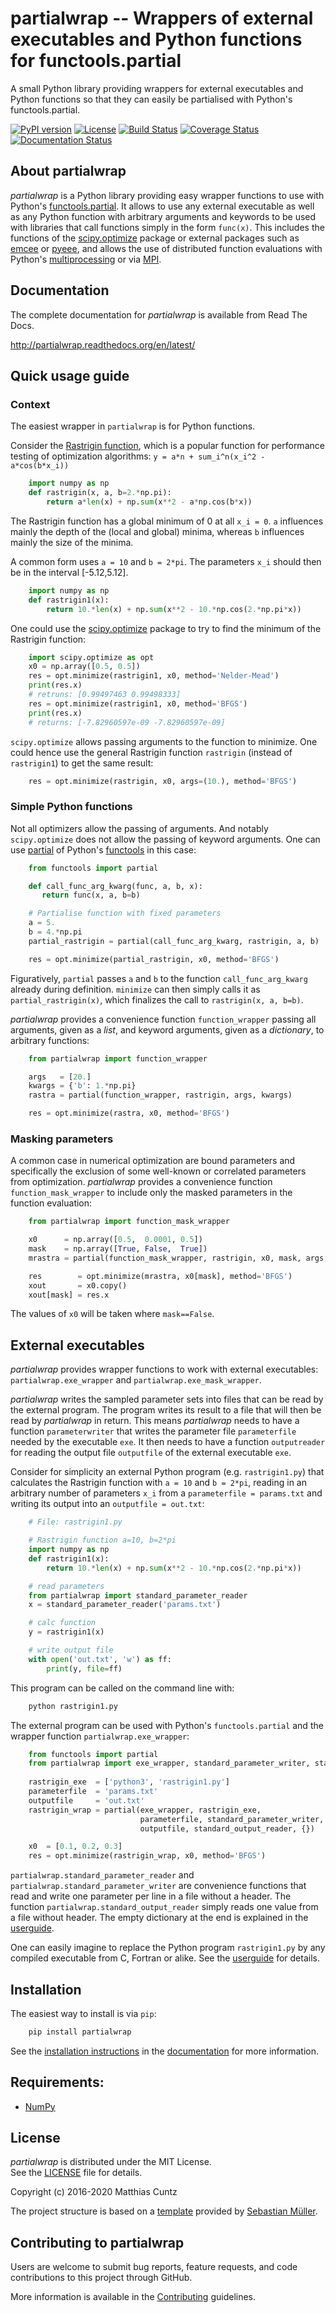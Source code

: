 # partialwrap -- Wrappers of external executables and Python functions for functools.partial
<!-- pandoc -f gfm -o README.html -t html README.md -->

A small Python library providing wrappers for external executables and Python
functions so that they can easily be partialised with Python's
functools.partial.

<!-- [![DOI](https://zenodo.org/badge/DOI/10.5281/zenodo.3831488.svg)](https://doi.org/10.5281/zenodo.3831488) -->
[![PyPI version](https://badge.fury.io/py/partialwrap.svg)](https://badge.fury.io/py/partialwrap)
[![License](http://img.shields.io/badge/license-MIT-blue.svg?style=flat)](https://github.com/mcuntz/partialwrap/blob/master/LICENSE)
[![Build Status](https://travis-ci.org/mcuntz/partialwrap.svg?branch=master)](https://travis-ci.org/mcuntz/partialwrap)
[![Coverage Status](https://coveralls.io/repos/github/mcuntz/partialwrap/badge.svg?branch=master)](https://coveralls.io/github/mcuntz/partialwrap?branch=master)
[![Documentation Status](https://readthedocs.org/projects/partialwrap/badge/?version=latest)](https://partialwrap.readthedocs.io/en/latest/?badge=latest)

## About partialwrap

*partialwrap* is a Python library providing easy wrapper functions to use with
Python's
[functools.partial](https://docs.python.org/3/library/functools.html#functools.partial).
It allows to use any external executable as well as any Python function with
arbitrary arguments and keywords to be used with libraries that call functions
simply in the form `func(x)`. This includes the functions of the
[scipy.optimize](https://docs.scipy.org/doc/scipy/reference/tutorial/optimize.html)
package or external packages such as [emcee](https://github.com/dfm/emcee) or
[pyeee](https://github.com/mcuntz/pyeee), and allows the use of distributed
function evaluations with Python's
[multiprocessing](https://docs.python.org/3/library/multiprocessing.html) or via
[MPI](https://bitbucket.org/mpi4py/mpi4py).


## Documentation

The complete documentation for *partialwrap* is available from Read The Docs.

   http://partialwrap.readthedocs.org/en/latest/


## Quick usage guide


### Context

The easiest wrapper in ``partialwrap`` is for Python functions.

Consider the [Rastrigin
function](https://en.wikipedia.org/wiki/Rastrigin_function), which is a popular
function for performance testing of optimization algorithms: `y = a*n +
sum_i^n(x_i^2 - a*cos(b*x_i))`

```python
    import numpy as np
    def rastrigin(x, a, b=2.*np.pi):
        return a*len(x) + np.sum(x**2 - a*np.cos(b*x))
```

The Rastrigin function has a global minimum of 0 at all `x_i = 0`. `a`
influences mainly the depth of the (local and global) minima, whereas `b`
influences mainly the size of the minima.

A common form uses `a = 10` and `b = 2*pi`. The parameters `x_i` should then be
in the interval [-5.12,5.12].

```python
    import numpy as np
    def rastrigin1(x):
        return 10.*len(x) + np.sum(x**2 - 10.*np.cos(2.*np.pi*x))
```

One could use the
[scipy.optimize](https://docs.scipy.org/doc/scipy/reference/tutorial/optimize.html)
package to try to find the minimum of the Rastrigin function:

```python
    import scipy.optimize as opt
    x0 = np.array([0.5, 0.5]) 
    res = opt.minimize(rastrigin1, x0, method='Nelder-Mead')
    print(res.x)
    # retruns: [0.99497463 0.99498333]
    res = opt.minimize(rastrigin1, x0, method='BFGS') 
    print(res.x)
    # returns: [-7.82960597e-09 -7.82960597e-09]
```

`scipy.optimize` allows passing arguments to the function to minimize. One could
hence use the general Rastrigin function `rastrigin` (instead of `rastrigin1`)
to get the same result:

```python
    res = opt.minimize(rastrigin, x0, args=(10.), method='BFGS') 
```


### Simple Python functions

Not all optimizers allow the passing of arguments. And notably `scipy.optimize`
does not allow the passing of keyword arguments. One can use
[partial](https://docs.python.org/3/library/functools.html#functools.partial) of
Python's [functools](https://docs.python.org/3/library/functools.html) in this
case:

```python
    from functools import partial

    def call_func_arg_kwarg(func, a, b, x):
       return func(x, a, b=b)

    # Partialise function with fixed parameters
    a = 5.
    b = 4.*np.pi
    partial_rastrigin = partial(call_func_arg_kwarg, rastrigin, a, b)

    res = opt.minimize(partial_rastrigin, x0, method='BFGS')
```

Figuratively, `partial` passes `a` and `b` to the function `call_func_arg_kwarg`
already during definition. `minimize` can then simply calls it as
`partial_rastrigin(x)`, which finalizes the call to `rastrigin(x, a, b=b)`.

*partialwrap* provides a convenience function `function_wrapper` passing
all arguments, given as a *list*, and keyword arguments, given as a
*dictionary*, to arbitrary functions:

```python
    from partialwrap import function_wrapper

    args   = [20.]
    kwargs = {'b': 1.*np.pi}
    rastra = partial(function_wrapper, rastrigin, args, kwargs)

    res = opt.minimize(rastra, x0, method='BFGS')
```


### Masking parameters

A common case in numerical optimization are bound parameters and specifically
the exclusion of some well-known or correlated parameters from optimization.
*partialwrap* provides a convenience function `function_mask_wrapper` to include
only the masked parameters in the function evaluation:

```python
    from partialwrap import function_mask_wrapper

    x0      = np.array([0.5,  0.0001, 0.5])
    mask    = np.array([True, False,  True])
    mrastra = partial(function_mask_wrapper, rastrigin, x0, mask, args, kwargs)

    res        = opt.minimize(mrastra, x0[mask], method='BFGS')
    xout       = x0.copy()
    xout[mask] = res.x
```

The values of `x0` will be taken where `mask==False`.


External executables
--------------------

*partialwrap* provides wrapper functions to work with external executables:
`partialwrap.exe_wrapper` and `partialwrap.exe_mask_wrapper`.

*partialwrap* writes the sampled parameter sets into files that can be read by
the external program. The program writes its result to a file that will then be
read by *partialwrap* in return. This means *partialwrap* needs to have a
function `parameterwriter` that writes the parameter file `parameterfile` needed
by the executable `exe`. It then needs to have a function `outputreader` for
reading the output file `outputfile` of the external executable `exe`.

Consider for simplicity an external Python program (e.g. `rastrigin1.py`) that
calculates the Rastrigin function with `a = 10` and `b = 2*pi`, reading in an
arbitrary number of parameters `x_i` from a `parameterfile = params.txt` and
writing its output into an `outputfile = out.txt`:

```python
    # File: rastrigin1.py

    # Rastrigin function a=10, b=2*pi
    import numpy as np
    def rastrigin1(x):
        return 10.*len(x) + np.sum(x**2 - 10.*np.cos(2.*np.pi*x))

    # read parameters
    from partialwrap import standard_parameter_reader
    x = standard_parameter_reader('params.txt')

    # calc function
    y = rastrigin1(x)

    # write output file
    with open('out.txt', 'w') as ff:
        print(y, file=ff)
```

This program can be called on the command line with:

```bash
    python rastrigin1.py
```

The external program can be used with Python's `functools.partial` and the
wrapper function `partialwrap.exe_wrapper`:

```python
    from functools import partial
    from partialwrap import exe_wrapper, standard_parameter_writer, standard_output_reader
	
    rastrigin_exe  = ['python3', 'rastrigin1.py']
    parameterfile  = 'params.txt'
    outputfile     = 'out.txt'
    rastrigin_wrap = partial(exe_wrapper, rastrigin_exe,
                             parameterfile, standard_parameter_writer,
                             outputfile, standard_output_reader, {})

    x0  = [0.1, 0.2, 0.3]
    res = opt.minimize(rastrigin_wrap, x0, method='BFGS')
```

`partialwrap.standard_parameter_reader` and
`partialwrap.standard_parameter_writer` are convenience functions that read and
write one parameter per line in a file without a header. The function
`partialwrap.standard_output_reader` simply reads one value from a file without
header. The empty dictionary at the end is explained in the
[userguide](https://partialwrap.readthedocs.io/en/latest/userguide.html).

One can easily imagine to replace the Python program `rastrigin1.py` by any
compiled executable from C, Fortran or alike. See the
[userguide](https://partialwrap.readthedocs.io/en/latest/userguide.html) for
details.


## Installation

The easiest way to install is via `pip`:

```bash
    pip install partialwrap
```
	
See the [installation instructions](http://partialwrap.readthedocs.io/en/latest/install.html)
in the [documentation](http://partialwrap.readthedocs.io) for more information.


## Requirements:

- [NumPy](https://www.numpy.org)


## License

*partialwrap* is distributed under the MIT License.  
See the [LICENSE](https://github.com/mcuntz/partialwrap/LICENSE) file for details.

Copyright (c) 2016-2020 Matthias Cuntz

The project structure is based on a
[template](https://github.com/MuellerSeb/template) provided by [Sebastian
Müller](https://github.com/MuellerSeb).

## Contributing to partialwrap

Users are welcome to submit bug reports, feature requests, and code
contributions to this project through GitHub.

More information is available in the
[Contributing](http://partialwrap.readthedocs.org/en/latest/contributing.html)
guidelines.
